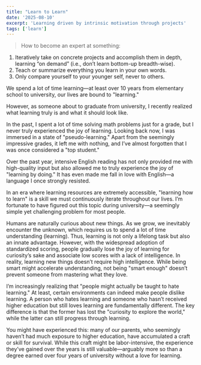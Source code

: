 ```yaml
---
title: "Learn to Learn"
date: '2025-08-10'
excerpt: 'Learning driven by intrinsic motivation through projects'
tags: ['learn']
---
```


> How to become an expert at something:

1. Iteratively take on concrete projects and accomplish them in depth, learning “on demand” (i.e., don’t learn bottom-up breadth-wise).
2. Teach or summarize everything you learn in your own words.
3. Only compare yourself to your younger self, never to others.

We spend a lot of time learning—at least over 10 years from elementary school to university, our lives are bound to "learning."

However, as someone about to graduate from university, I recently realized what learning truly is and what it should look like.

In the past, I spent a lot of time solving math problems just for a grade, but I never truly experienced the joy of learning. Looking back now, I was immersed in a state of "pseudo-learning." Apart from the seemingly impressive grades, it left me with nothing, and I’ve almost forgotten that I was once considered a "top student."

Over the past year, intensive English reading has not only provided me with high-quality input but also allowed me to truly experience the joy of "learning by doing." It has even made me fall in love with English—a language I once strongly resisted.

In an era where learning resources are extremely accessible, "learning how to learn" is a skill we must continuously iterate throughout our lives. I’m fortunate to have figured out this topic during university—a seemingly simple yet challenging problem for most people.

Humans are naturally curious about new things. As we grow, we inevitably encounter the unknown, which requires us to spend a lot of time understanding (learning). Thus, learning is not only a lifelong task but also an innate advantage. However, with the widespread adoption of standardized scoring, people gradually lose the joy of learning for curiosity’s sake and associate low scores with a lack of intelligence. In reality, learning new things doesn’t require high intelligence. While being smart might accelerate understanding, not being "smart enough" doesn’t prevent someone from mastering what they love.

I’m increasingly realizing that "people might actually be taught to hate learning." At least, certain environments can indeed make people dislike learning. A person who hates learning and someone who hasn’t received higher education but still loves learning are fundamentally different. The key difference is that the former has lost the "curiosity to explore the world," while the latter can still progress through learning.

You might have experienced this: many of our parents, who seemingly haven’t had much exposure to higher education, have accumulated a craft or skill for survival. While this craft might be labor-intensive, the experience they’ve gained over the years is still valuable—arguably more so than a degree earned over four years of university without a love for learning.

